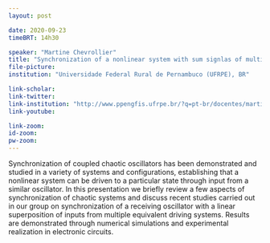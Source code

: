 ```yaml
---
layout: post

date: 2020-09-23
timeBRT: 14h30

speaker: "Martine Chevrollier"
title: "Synchronization of a nonlinear system with sum signlas of multiple chaotic systems"
file-picture: 
institution: "Universidade Federal Rural de Pernambuco (UFRPE), BR"

link-scholar: 
link-twitter: 
link-institution: "http://www.ppengfis.ufrpe.br/?q=pt-br/docentes/martine-chevrollier"
link-youtube:

link-zoom: 
id-zoom: 
pw-zoom: 
---
```


Synchronization of coupled chaotic oscillators has been demonstrated and studied in a variety of systems and configurations, establishing that a nonlinear system can be driven to a particular state through input from a similar oscillator. In this presentation we briefly review a few aspects of synchronization of chaotic systems and discuss recent studies carried out in our group on synchronization of a receiving oscillator with a linear superposition of inputs from multiple equivalent driving systems. Results are demonstrated through numerical simulations and experimental realization in electronic circuits.
